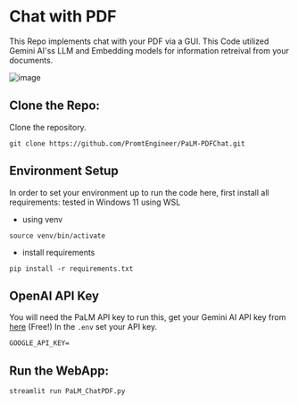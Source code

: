 # Chat with PDF 
This Repo implements chat with your PDF via a GUI. This Code utilized Gemini AI'ss LLM and Embedding models for information retreival from your documents. 


![image](https://github.com/user-attachments/assets/ccb29357-5cf9-4f3f-84cb-29bc0e4354aa)


## Clone the Repo:
Clone the repository. 
```shell
git clone https://github.com/PromtEngineer/PaLM-PDFChat.git
```

## Environment Setup
In order to set your environment up to run the code here, first install all requirements:
tested in Windows 11 using WSL
* using venv
```shell
source venv/bin/activate
```

* install requirements 
```shell
pip install -r requirements.txt
```

## OpenAI API Key 

You will need the PaLM API key to run this, get your Gemini AI API key from [here](https://aistudio.google.com/apikey) (Free!)
In the `.env` set your API key. 

```shell
GOOGLE_API_KEY=
```

## Run the WebApp:

```shell
streamlit run PaLM_ChatPDF.py
```
